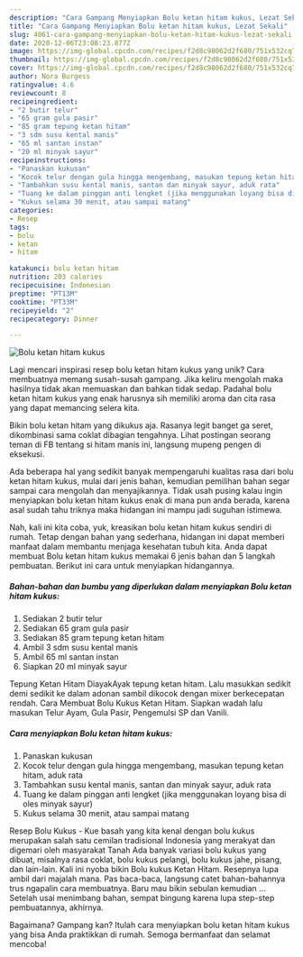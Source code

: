 ```yaml
---
description: "Cara Gampang Menyiapkan Bolu ketan hitam kukus, Lezat Sekali"
title: "Cara Gampang Menyiapkan Bolu ketan hitam kukus, Lezat Sekali"
slug: 4061-cara-gampang-menyiapkan-bolu-ketan-hitam-kukus-lezat-sekali
date: 2020-12-06T23:08:23.877Z
image: https://img-global.cpcdn.com/recipes/f2d8c98062d2f680/751x532cq70/bolu-ketan-hitam-kukus-foto-resep-utama.jpg
thumbnail: https://img-global.cpcdn.com/recipes/f2d8c98062d2f680/751x532cq70/bolu-ketan-hitam-kukus-foto-resep-utama.jpg
cover: https://img-global.cpcdn.com/recipes/f2d8c98062d2f680/751x532cq70/bolu-ketan-hitam-kukus-foto-resep-utama.jpg
author: Nora Burgess
ratingvalue: 4.6
reviewcount: 8
recipeingredient:
- "2 butir telur"
- "65 gram gula pasir"
- "85 gram tepung ketan hitam"
- "3 sdm susu kental manis"
- "65 ml santan instan"
- "20 ml minyak sayur"
recipeinstructions:
- "Panaskan kukusan"
- "Kocok telur dengan gula hingga mengembang, masukan tepung ketan hitam, aduk rata"
- "Tambahkan susu kental manis, santan dan minyak sayur, aduk rata"
- "Tuang ke dalam pinggan anti lengket (jika menggunakan loyang bisa di oles minyak sayur)"
- "Kukus selama 30 menit, atau sampai matang"
categories:
- Resep
tags:
- bolu
- ketan
- hitam

katakunci: bolu ketan hitam 
nutrition: 203 calories
recipecuisine: Indonesian
preptime: "PT13M"
cooktime: "PT33M"
recipeyield: "2"
recipecategory: Dinner

---
```



![Bolu ketan hitam kukus](https://img-global.cpcdn.com/recipes/f2d8c98062d2f680/751x532cq70/bolu-ketan-hitam-kukus-foto-resep-utama.jpg)

Lagi mencari inspirasi resep bolu ketan hitam kukus yang unik? Cara membuatnya memang susah-susah gampang. Jika keliru mengolah maka hasilnya tidak akan memuaskan dan bahkan tidak sedap. Padahal bolu ketan hitam kukus yang enak harusnya sih memiliki aroma dan cita rasa yang dapat memancing selera kita.

Bikin bolu ketan hitam yang dikukus aja. Rasanya legit banget ga seret, dikombinasi sama coklat dibagian tengahnya. Lihat postingan seorang teman di FB tentang si hitam manis ini, langsung mupeng pengen di eksekusi.

Ada beberapa hal yang sedikit banyak mempengaruhi kualitas rasa dari bolu ketan hitam kukus, mulai dari jenis bahan, kemudian pemilihan bahan segar sampai cara mengolah dan menyajikannya. Tidak usah pusing kalau ingin menyiapkan bolu ketan hitam kukus enak di mana pun anda berada, karena asal sudah tahu triknya maka hidangan ini mampu jadi suguhan istimewa.


Nah, kali ini kita coba, yuk, kreasikan bolu ketan hitam kukus sendiri di rumah. Tetap dengan bahan yang sederhana, hidangan ini dapat memberi manfaat dalam membantu menjaga kesehatan tubuh kita. Anda dapat membuat Bolu ketan hitam kukus memakai 6 jenis bahan dan 5 langkah pembuatan. Berikut ini cara untuk menyiapkan hidangannya.

<!--inarticleads1-->

##### Bahan-bahan dan bumbu yang diperlukan dalam menyiapkan Bolu ketan hitam kukus:

1. Sediakan 2 butir telur
1. Sediakan 65 gram gula pasir
1. Sediakan 85 gram tepung ketan hitam
1. Ambil 3 sdm susu kental manis
1. Ambil 65 ml santan instan
1. Siapkan 20 ml minyak sayur


Tepung Ketan Hitam DiayakAyak tepung ketan hitam. Lalu masukkan sedikit demi sedikit ke dalam adonan sambil dikocok dengan mixer berkecepatan rendah. Cara Membuat Bolu Kukus Ketan Hitam. Siapkan wadah lalu masukan Telur Ayam, Gula Pasir, Pengemulsi SP dan Vanili. 

<!--inarticleads2-->

##### Cara menyiapkan Bolu ketan hitam kukus:

1. Panaskan kukusan
1. Kocok telur dengan gula hingga mengembang, masukan tepung ketan hitam, aduk rata
1. Tambahkan susu kental manis, santan dan minyak sayur, aduk rata
1. Tuang ke dalam pinggan anti lengket (jika menggunakan loyang bisa di oles minyak sayur)
1. Kukus selama 30 menit, atau sampai matang


Resep Bolu Kukus - Kue basah yang kita kenal dengan bolu kukus merupakan salah satu cemilan tradisional Indonesia yang merakyat dan digemari oleh masyarakat Tanah Ada banyak variasi bolu kukus yang dibuat, misalnya rasa coklat, bolu kukus pelangi, bolu kukus jahe, pisang, dan lain-lain. Kali ini nyoba bikin Bolu kukus Ketan Hitam. Resepnya lupa ambil dari majalah mana. Pas baca-baca, langsung catet bahan-bahannya trus ngapalin cara membuatnya. Baru mau bikin sebulan kemudian … Setelah usai menimbang bahan, sempat bingung karena lupa step-step pembuatannya, akhirnya. 

Bagaimana? Gampang kan? Itulah cara menyiapkan bolu ketan hitam kukus yang bisa Anda praktikkan di rumah. Semoga bermanfaat dan selamat mencoba!
